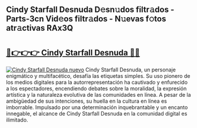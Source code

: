 ## Cindy Starfall Desnuda D𝚎sn𝚞dos filtr𝚊dos - Parts-3cn Vid𝚎os filtr𝚊dos - N𝚞evas f𝚘tos atr𝚊ctivas RAx3Q

# <h2><a href="http://mbctzq0.tromn.icu/?c=Cindy+Starfall+Desnuda">🔗👉👉👉 Cindy Starfall Desnuda 🔗🔗</a></h2>

[![Cindy Starfall Desnuda nuevo](https://i.imgur.com/pEAQMta.gif)](http://mbctzq0.tromn.icu/?c=Cindy+Starfall+Desnuda)
Cindy Starfall Desnuda, un personaje enigmático y multifacético, desafía las etiquetas simples. Su uso pionero de los medios digitales para la autorrepresentación ha cautivado y enfurecido a los espectadores, encendiendo debates sobre la moralidad, la expresión artística y la naturaleza evolutiva de las comunidades en línea. A pesar de la ambigüedad de sus intenciones, su huella en la cultura en línea es imborrable. Impulsado por una determinación inquebrantable y un encanto innegable, el alcance de Cindy Starfall Desnuda en la comunidad digital es ilimitado.
